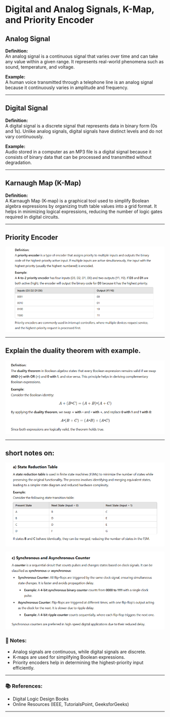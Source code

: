 # Digital and Analog Signals, K-Map, and Priority Encoder

## Analog Signal
**Definition:**  
An analog signal is a continuous signal that varies over time and can take any value within a given range. It represents real-world phenomena such as sound, temperature, and voltage.

**Example:**  
A human voice transmitted through a telephone line is an analog signal because it continuously varies in amplitude and frequency.

---

## Digital Signal
**Definition:**  
A digital signal is a discrete signal that represents data in binary form (0s and 1s). Unlike analog signals, digital signals have distinct levels and do not vary continuously.

**Example:**  
Audio stored in a computer as an MP3 file is a digital signal because it consists of binary data that can be processed and transmitted without degradation.

---

## Karnaugh Map (K-Map)
**Definition:**  
A Karnaugh Map (K-map) is a graphical tool used to simplify Boolean algebra expressions by organizing truth table values into a grid format. It helps in minimizing logical expressions, reducing the number of logic gates required in digital circuits.

---

## Priority Encoder

![img](./assets/Screenshot%202025-03-06%20062721.png)

---

## Explain the duality theorem with example.

![img](./assets/Screenshot%202025-03-06%20062656.png)

---

## short notes on:
![img](./assets/Screenshot%202025-03-06%20063606.png)

![img](./assets/Screenshot%202025-03-06%20063554.png)

### 📌 Notes:
- Analog signals are continuous, while digital signals are discrete.
- K-maps are used for simplifying Boolean expressions.
- Priority encoders help in determining the highest-priority input efficiently.

---

### 📚 References:
- Digital Logic Design Books
- Online Resources (IEEE, TutorialsPoint, GeeksforGeeks)

---

